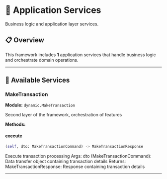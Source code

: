 # 🏢 Application Services

Business logic and application layer services.

## 📋 Overview

This framework includes **1** application services
that handle business logic and orchestrate domain operations.

---

## 💼 Available Services

### MakeTransaction

**Module:** `dynamic.MakeTransaction`

Second layer of the framework, orchestration of features

**Methods:**

#### execute

```python
(self, dto: MakeTransactionCommand) -> MakeTransactionResponse
```

Execute transaction processing
Args:
    dto (MakeTransactionCommand): Data transfer object containing transaction details
Returns:
    MakeTransactionResponse: Response containing transaction details

---
